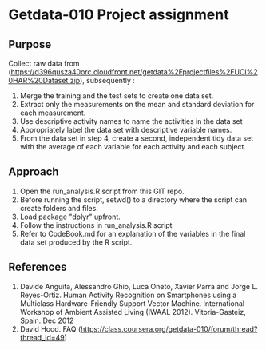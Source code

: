 # Getdata-010 Project assignment
## Purpose
Collect raw data from (https://d396qusza40orc.cloudfront.net/getdata%2Fprojectfiles%2FUCI%20HAR%20Dataset.zip), subsequently :

1. Merge the training and the test sets to create one data set.
2. Extract only the measurements on the mean and standard deviation for each measurement. 
3. Use descriptive activity names to name the activities in the data set
4. Appropriately label the data set with descriptive variable names. 
5. From the data set in step 4, create a second, independent tidy data set with the average of each variable for each activity and each subject.

## Approach
1. Open the run_analysis.R script from this GIT repo.
2. Before running the script, setwd() to a directory where the script can create folders and files. 
3. Load package "dplyr" upfront.
4. Follow the instructions in run_analysis.R script
5. Refer to CodeBook.md for an explanation of the variables in the final data set produced by the R script.


## References
1. Davide Anguita, Alessandro Ghio, Luca Oneto, Xavier Parra and Jorge L. Reyes-Ortiz. Human Activity Recognition on Smartphones using a Multiclass Hardware-Friendly Support Vector Machine. International Workshop of Ambient Assisted Living (IWAAL 2012). Vitoria-Gasteiz, Spain. Dec 2012
2. David Hood. FAQ (https://class.coursera.org/getdata-010/forum/thread?thread_id=49) 